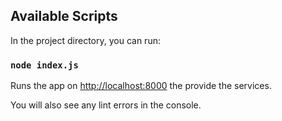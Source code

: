 ## Available Scripts

In the project directory, you can run:

### `node index.js`

Runs the app on [http://localhost:8000](http://localhost:8000) the provide the services.

You will also see any lint errors in the console.
